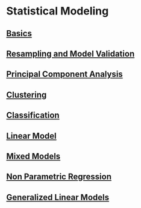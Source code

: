 # Statistical Modeling

## [Basics](Basics.md)
## [Resampling and Model Validation](Resampling_and_Model_Validation.md)
## [Principal Component Analysis](Principal_Component_Analysis.md)
## [Clustering](Clustering.md)
## [Classification](Classification.md)
## [Linear Model](Linear_Model.md)
## [Mixed Models](Mixed_Models.md)
## [Non Parametric Regression](Non_Parametric_Regression.md)
## [Generalized Linear Models](Generalized_Linear_Models.md)

